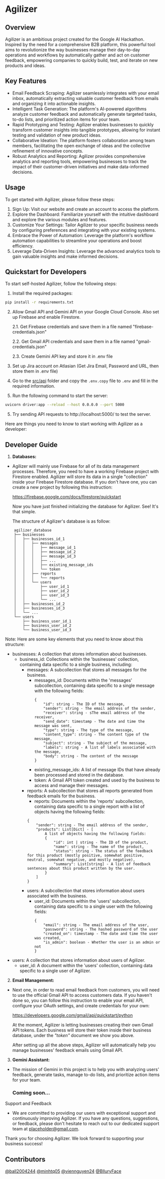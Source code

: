 # Agilizer

## Overview

Agilizer is an ambitious project created for the Google AI Hackathon. Inspired by the need for a comprehensive B2B platform, this powerful tool aims to revolutionize the way businesses manage their day-to-day operations and workflows by automatically gather and act on customer feedback, empowering companies to quickly build, test, and iterate on new products and ideas.

## Key Features

- Email Feedback Scraping: Agilizer seamlessly integrates with your email inbox, automatically extracting valuable customer feedback from emails and organizing it into actionable insights.
- Intelligent Task Generation: The platform's AI-powered algorithms analyze customer feedback and automatically generate targeted tasks, to-do lists, and prioritized action items for your team.
- Rapid Prototyping and Testing: Agilizer enables businesses to quickly transform customer insights into tangible prototypes, allowing for instant testing and validation of new product ideas.
- Collaborative Ideation: The platform fosters collaboration among team members, facilitating the open exchange of ideas and the collective refinement of innovative concepts.
- Robust Analytics and Reporting: Agilizer provides comprehensive analytics and reporting tools, empowering businesses to track the impact of their customer-driven initiatives and make data-informed decisions.

## Usage

To get started with Agilizer, please follow these steps:

1. Sign Up: Visit our website and create an account to access the platform.
2. Explore the Dashboard: Familiarize yourself with the intuitive dashboard and explore the various modules and features.
3. Customize Your Settings: Tailor Agilizer to your specific business needs by configuring preferences and integrating with your existing systems.
4. Embrace the Power of Automation: Leverage the platform's workflow automation capabilities to streamline your operations and boost efficiency.
5. Leverage Data-Driven Insights: Leverage the advanced analytics tools to gain valuable insights and make informed decisions.

## Quickstart for Developers

To start self-hosted Agilizer, follow the following steps:

1. Install the required packages:

```bash
pip install -r requirements.txt
```

2. Allow Gmail API and Gemini API on your Google Cloud Console. Also set up Firebase and enable Firestore.

   2.1. Get Firebase credentials and save them in a file named "firebase-credentials.json"

   2.2. Get Gmail API credentials and save them in a file named "gmail-credentials.json"

   2.3. Create Gemini API key and store it in .env file

3. Set up Jira account on Atlasian (Get Jira Email, Password and URL, then store them in .env file)

4. Go to the [src/api](src/api) folder and copy the `.env.copy` file to `.env` and fill in the required information.
5. Run the following command to start the server:

```bash
uvicorn driver:app --reload --host 0.0.0.0 --port 5000
```

5. Try sending API requests to http://localhost:5000/ to test the server.

Here are things you need to know to start working with Agilizer as a developer:

## Developer Guide

1. **Databases:**

- Agilizer will mainly use Firebase for all of its data management processes. Therefore, you need to have a working Firebase project with Firestore enabled. Agilizer will store its data in a single "collection" inside your Firebase Firestore database. If you don't have one, you can create a new project by following this instruction:

  https://firebase.google.com/docs/firestore/quickstart

  Now you have just finished initializing the database for Agilizer. See! It's that simple.

  The structure of Agilizer's database is as follow:

```
    agilizer_database
    ├── businesses
    │   ├── businesses_id_1
    │   │   ├── messages
    │   │   │   ├── message_id_1
    │   │   │   ├── message_id_2
    │   │   │   ├── message_id_3
    │   │   │   ├── ...
    │   │   │   ├── existing_message_ids
    │   │   │   └── token
    │   │   ├── reports
    │   │   │   └── reports
    │   │   └── users
    │   │       ├── user_id_1
    │   │       ├── user_id_2
    │   │       ├── user_id_3
    │   │       └── ...
    │   ├── businesses_id_2
    │   ├── businesses_id_3
    │   └── ...
    └── users
        ├── business_user_id_1
        ├── business_user_id_2
        └── business_user_id_3

```

Note: Here are some key elements that you need to know about this structure:

- businesses: A collection that stores information about businesses.
  - business_id: Collections within the 'businesses' collection, containing data specific to a single business, including:
    - messages: A subcollection that stores all messages for the business.
      - messages_id: Documents within the 'messages' subcollection, containing data specific to a single message with the following fields:
        ```
        {
            "id": string - The ID of the message,
            "sender": string - The email address of the sender,
            "receiver": string - sThe email address of the receiver,
            "send_date": timestamp - The date and time the message was sent,
            "type": string - The type of the message,
            "content_type": string - The content type of the message,
            "subject": string - The subject of the message,
            "labels": string - A list of labels associated with the message,
            "body": string - The content of the message
        }
        ```
      - existing_message_ids: A list of message IDs that have already been processed and stored in the database.
      - token: A Gmail API token created and used by the business to access and manage their messages.
    - reports: A subcollection that stores all reports generated from feedback emails for the business.
      - reports: Documents within the 'reports' subcollection, containing data specific to a single report with a list of objects having the following fields:
      ```
      {
          "sender": string - The email address of the sender,
          "products": List[Dict] - [
              A list of objects having the following fields:
              {
                  "id": int | string - The ID of the product,
                  "name": string - The name of the product,
                  "status": string - The status of the feedback for this product (mostly positive, somewhat positive, neutral, somewhat negative, and mostly negative),
                  "summary": List[string] - A list of feedback sentences about this product written by the user.
              }
          ]
      }
      ```
    - users: A subcollection that stores information about users associated with the business.
      - user_id: Documents within the 'users' subcollection, containing data specific to a single user with the following fields:
        ```
        {
            "email": string - The email address of the user,
            "password": string - The hashed password of the user
            "created_on": timestamp - The date and time the user was created,
            "is_admin": boolean - Whether the user is an admin or not
        }
        ```
- users: A collection that stores information about users of Agilizer.
  - user_id: A document within the 'users' collection, containing data specific to a single user of Agilizer.

2. **Email Management:**

- Next one, in order to read email feedback from customers, you will need to use the official Gmail API to access customers data. If you haven't done so, you can follow this instruction to enable your email API, configure your OAuth settings, and create credentials for your own:

  https://developers.google.com/gmail/api/quickstart/python

  At the moment, Agilizer is letting businesses creating their own Gmail API tokens. Each business will store their token inside their business database, under the _"token"_ document we show you above.

  After setting up all the above steps, Agilizer will automatically help you manage businesses' feedback emails using Gmail API.

3. **Gemini Assistant:**

- The mission of Gemini in this project is to help you with analyzing users' feedback, generate tasks, manage to-do lists, and prioritize action items for your team.

  ### Coming soon...

Support and Feedback

- We are committed to providing our users with exceptional support and continuously improving Agilizer. If you have any questions, suggestions, or feedback, please don't hesitate to reach out to our dedicated support team at placeholder@gmail.com.

Thank you for choosing Agilizer. We look forward to supporting your business success!

## Contributors

[@ball2004244](https://github.com/ball2004244)
[@minhtq05](https://github.com/minhtq05)
[@viennguyen24](https://github.com/viennguyen24)
[@BlluryFace](https://github.com/BlluryFace)
